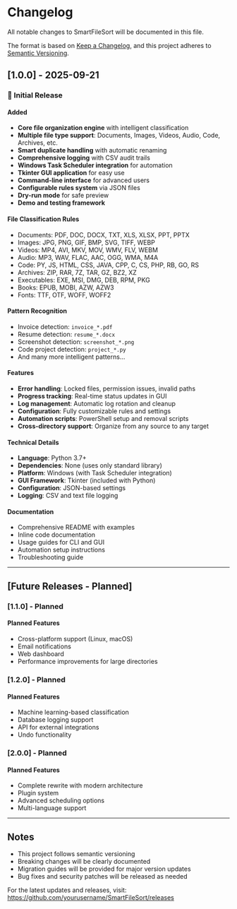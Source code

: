 # Changelog

All notable changes to SmartFileSort will be documented in this file.

The format is based on [Keep a Changelog](https://keepachangelog.com/en/1.0.0/),
and this project adheres to [Semantic Versioning](https://semver.org/spec/v2.0.0.html).

## [1.0.0] - 2025-09-21

### 🎉 Initial Release

#### Added
- **Core file organization engine** with intelligent classification
- **Multiple file type support**: Documents, Images, Videos, Audio, Code, Archives, etc.
- **Smart duplicate handling** with automatic renaming
- **Comprehensive logging** with CSV audit trails
- **Windows Task Scheduler integration** for automation
- **Tkinter GUI application** for easy use
- **Command-line interface** for advanced users
- **Configurable rules system** via JSON files
- **Dry-run mode** for safe preview
- **Demo and testing framework**

#### File Classification Rules
- Documents: PDF, DOC, DOCX, TXT, XLS, XLSX, PPT, PPTX
- Images: JPG, PNG, GIF, BMP, SVG, TIFF, WEBP
- Videos: MP4, AVI, MKV, MOV, WMV, FLV, WEBM
- Audio: MP3, WAV, FLAC, AAC, OGG, WMA, M4A
- Code: PY, JS, HTML, CSS, JAVA, CPP, C, CS, PHP, RB, GO, RS
- Archives: ZIP, RAR, 7Z, TAR, GZ, BZ2, XZ
- Executables: EXE, MSI, DMG, DEB, RPM, PKG
- Books: EPUB, MOBI, AZW, AZW3
- Fonts: TTF, OTF, WOFF, WOFF2

#### Pattern Recognition
- Invoice detection: `invoice_*.pdf`
- Resume detection: `resume_*.docx`
- Screenshot detection: `screenshot_*.png`
- Code project detection: `project_*.py`
- And many more intelligent patterns...

#### Features
- **Error handling**: Locked files, permission issues, invalid paths
- **Progress tracking**: Real-time status updates in GUI
- **Log management**: Automatic log rotation and cleanup
- **Configuration**: Fully customizable rules and settings
- **Automation scripts**: PowerShell setup and removal scripts
- **Cross-directory support**: Organize from any source to any target

#### Technical Details
- **Language**: Python 3.7+
- **Dependencies**: None (uses only standard library)
- **Platform**: Windows (with Task Scheduler integration)
- **GUI Framework**: Tkinter (included with Python)
- **Configuration**: JSON-based settings
- **Logging**: CSV and text file logging

#### Documentation
- Comprehensive README with examples
- Inline code documentation
- Usage guides for CLI and GUI
- Automation setup instructions
- Troubleshooting guide

---

## [Future Releases - Planned]

### [1.1.0] - Planned
#### Planned Features
- Cross-platform support (Linux, macOS)
- Email notifications
- Web dashboard
- Performance improvements for large directories

### [1.2.0] - Planned
#### Planned Features
- Machine learning-based classification
- Database logging support
- API for external integrations
- Undo functionality

### [2.0.0] - Planned
#### Planned Features
- Complete rewrite with modern architecture
- Plugin system
- Advanced scheduling options
- Multi-language support

---

## Notes

- This project follows semantic versioning
- Breaking changes will be clearly documented
- Migration guides will be provided for major version updates
- Bug fixes and security patches will be released as needed

For the latest updates and releases, visit: https://github.com/yourusername/SmartFileSort/releases